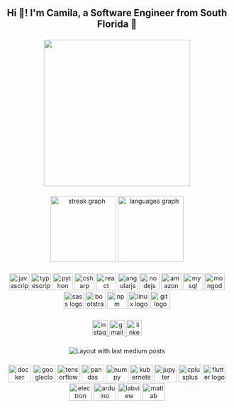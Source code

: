 <h2 align="center">Hi 👋! I'm Camila, a Software Engineer from South Florida 🌴</h2>

###

<div align="center">
  <img height="330" src="https://res.cloudinary.com/practicaldev/image/fetch/s--2bZIjPGC--/c_limit%2Cf_auto%2Cfl_progressive%2Cq_66%2Cw_880/https://dev-to-uploads.s3.amazonaws.com/i/d4tvukbt5mra37cvwklk.gif"  />
</div>

###

<div align="center">
  <img src="https://streak-stats.demolab.com?user=camilasandovals&locale=en&mode=daily&theme=ayu-mirage&hide_border=false&border_radius=5" height="148" alt="streak graph"  />
  <img src="https://github-readme-stats.vercel.app/api/top-langs?username=camilasandovals&locale=en&hide_title=false&layout=compact&card_width=320&langs_count=6&theme=ayu-mirage&hide_border=false" height="148" alt="languages graph"  />
</div>

###

<div align="center">
  <img src="https://cdn.jsdelivr.net/gh/devicons/devicon/icons/javascript/javascript-original.svg" height="38" width="45" alt="javascript logo"  />
  <img src="https://cdn.jsdelivr.net/gh/devicons/devicon/icons/typescript/typescript-plain.svg" height="38" width="45" alt="typescript logo"  />
  <img src="https://cdn.jsdelivr.net/gh/devicons/devicon/icons/python/python-original.svg" height="38" width="45" alt="python logo"  />
  <img src="https://cdn.jsdelivr.net/gh/devicons/devicon/icons/csharp/csharp-original.svg" height="38" width="45" alt="csharp logo"  />
  <img src="https://cdn.jsdelivr.net/gh/devicons/devicon/icons/react/react-original.svg" height="38" width="45" alt="react logo"  />
  <img src="https://cdn.jsdelivr.net/gh/devicons/devicon/icons/angularjs/angularjs-plain.svg" height="38" width="45" alt="angularjs logo"  />
  <img src="https://cdn.jsdelivr.net/gh/devicons/devicon/icons/nodejs/nodejs-original.svg" height="38" width="45" alt="nodejs logo"  />
  <img src="https://cdn.jsdelivr.net/gh/devicons/devicon/icons/amazonwebservices/amazonwebservices-original.svg" height="38" width="45" alt="amazonwebservices logo"  />
  <img src="https://cdn.jsdelivr.net/gh/devicons/devicon/icons/mysql/mysql-original.svg" height="38" width="45" alt="mysql logo"  />
  <img src="https://cdn.jsdelivr.net/gh/devicons/devicon/icons/mongodb/mongodb-original.svg" height="38" width="45" alt="mongodb logo"  />
  <img src="https://cdn.jsdelivr.net/gh/devicons/devicon/icons/sass/sass-original.svg" height="38" width="45" alt="sass logo"  />
  <img src="https://cdn.jsdelivr.net/gh/devicons/devicon/icons/bootstrap/bootstrap-original.svg" height="38" width="45" alt="bootstrap logo"  />
  <img src="https://cdn.jsdelivr.net/gh/devicons/devicon/icons/npm/npm-original-wordmark.svg" height="38" width="45" alt="npm logo"  />
  <img src="https://cdn.jsdelivr.net/gh/devicons/devicon/icons/linux/linux-original.svg" height="38" width="45" alt="linux logo"  />
  <img src="https://cdn.jsdelivr.net/gh/devicons/devicon/icons/git/git-original.svg" height="38" width="45" alt="git logo"  />
</div>

###

<div align="center">
  <a href="https://www.instagram.com/foreigncoders/" target="_blank">
    <img src="https://img.shields.io/static/v1?message=Instagram&logo=instagram&label=&color=E4405F&logoColor=white&labelColor=&style=for-the-badge" height="35" alt="instagram logo"  />
  </a>
  <a href="mailto:csandoval.eng@gmail.com" target="_blank">
    <img src="https://img.shields.io/static/v1?message=Gmail&logo=gmail&label=&color=D14836&logoColor=white&labelColor=&style=for-the-badge" height="35" alt="gmail logo"  />
  </a>
  <a href="https://www.linkedin.com/in/camilasandovals/" target="_blank">
    <img src="https://img.shields.io/static/v1?message=LinkedIn&logo=linkedin&label=&color=0077B5&logoColor=white&labelColor=&style=for-the-badge" height="35" alt="linkedin logo"  />
  </a>
</div>

###

<div align="center">
  <img src="https://github-read-medium-git-main.pahlevikun.vercel.app/latest?limit=4&username=camilasandovals&theme=ayu-mirage" alt="Layout with last medium posts"  />
</div>

###

<div align="center">
  <img src="https://cdn.jsdelivr.net/gh/devicons/devicon/icons/docker/docker-original.svg" height="39" width="51" alt="docker logo"  />
  <img src="https://cdn.jsdelivr.net/gh/devicons/devicon/icons/googlecloud/googlecloud-original.svg" height="39" width="51" alt="googlecloud logo"  />
  <img src="https://cdn.jsdelivr.net/gh/devicons/devicon/icons/tensorflow/tensorflow-original.svg" height="39" width="51" alt="tensorflow logo"  />
  <img src="https://cdn.jsdelivr.net/gh/devicons/devicon/icons/pandas/pandas-original.svg" height="39" width="51" alt="pandas logo"  />
  <img src="https://cdn.jsdelivr.net/gh/devicons/devicon/icons/numpy/numpy-original.svg" height="39" width="51" alt="numpy logo"  />
  <img src="https://cdn.jsdelivr.net/gh/devicons/devicon/icons/kubernetes/kubernetes-plain.svg" height="39" width="51" alt="kubernetes logo"  />
  <img src="https://cdn.jsdelivr.net/gh/devicons/devicon/icons/jupyter/jupyter-original.svg" height="39" width="51" alt="jupyter logo"  />
  <img src="https://cdn.jsdelivr.net/gh/devicons/devicon/icons/cplusplus/cplusplus-original.svg" height="39" width="51" alt="cplusplus logo"  />
  <img src="https://cdn.jsdelivr.net/gh/devicons/devicon/icons/flutter/flutter-original.svg" height="39" width="51" alt="flutter logo"  />
  <img src="https://cdn.jsdelivr.net/gh/devicons/devicon/icons/electron/electron-original.svg" height="39" width="51" alt="electron logo"  />
  <img src="https://cdn.jsdelivr.net/gh/devicons/devicon/icons/arduino/arduino-original.svg" height="39" width="51" alt="arduino logo"  />
  <img src="https://cdn.jsdelivr.net/gh/devicons/devicon/icons/labview/labview-original.svg" height="39" width="51" alt="labview logo"  />
  <img src="https://cdn.jsdelivr.net/gh/devicons/devicon/icons/matlab/matlab-original.svg" height="39" width="51" alt="matlab logo"  />
</div>


